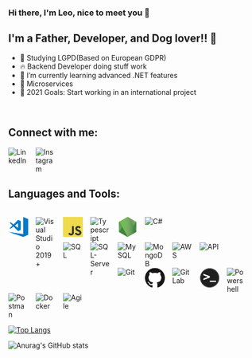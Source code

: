 ### Hi there, I'm Leo, nice to meet you 👋
## I'm a Father, Developer, and Dog lover!! 🐶
- 🙉 Studying LGPD(Based on European GDPR)
- 🔥 Backend Developer doing stuff work
- 🤖 I’m currently learning advanced .NET features
- 👯 Microservices 
- 🥅 2021 Goals: Start working in an international project
<br />

## Connect with me:

[<img align="left" alt="LinkedIn" width="40px" src="https://img.icons8.com/color/48/000000/linkedin.png" style="margin-right: 15px"/>][linkedin]
[<img align="left" alt="Instagram" width="40px" src="https://img.icons8.com/color/48/000000/instagram-new--v2.png" style="margin-right: 15px"/>][instagram]

<br />
<br />
<br />

## Languages and Tools:
<br />
<img align="left" alt="Visual Studio Code" width="40px" src="https://raw.githubusercontent.com/github/explore/80688e429a7d4ef2fca1e82350fe8e3517d3494d/topics/visual-studio-code/visual-studio-code.png" style="margin-right: 15px"/>
<img align="left" alt="Visual Studio 2019+" width="40px" src="https://img.icons8.com/fluency/48/000000/visual-studio-2019.png"
style="margin-right: 15px"/>
<img align="left" alt="JavaScript" width="40px" src="https://raw.githubusercontent.com/github/explore/80688e429a7d4ef2fca1e82350fe8e3517d3494d/topics/javascript/javascript.png" 
style="margin-right: 15px"/>
<img align="left" alt="Typescript" width="40px" src="https://img.icons8.com/color/48/000000/typescript.png"
style="margin-right: 15px"/>
<img align="left" alt="Node.js" width="40px" src="https://raw.githubusercontent.com/github/explore/80688e429a7d4ef2fca1e82350fe8e3517d3494d/topics/nodejs/nodejs.png" 
style="margin-right: 15px"/>
<img align="left" alt="C#" width="40px" src="https://img.icons8.com/color/48/000000/c-sharp-logo.png"
style="margin-right: 15px"/>
<br/><br/><br/>
<img align="left" alt="SQL" width="40px" src="https://img.icons8.com/fluency/48/000000/database.png"
style="margin-right: 15px"/>
<img align="left" alt="SQL-Server" width="40px" src="https://img.icons8.com/color/48/000000/microsoft-sql-server.png" style="margin-right: 15px"/>
<img align="left" alt="MySQL" width="40px" src="https://img.icons8.com/color/48/000000/mysql-logo.png"
style="margin-right: 15px"/>
<img align="left" alt="MongoDB" width="40px" src="https://img.icons8.com/color/48/000000/mongodb.png"
style="margin-right: 15px"/>
<img align="left" alt="AWS" width="40px" src="https://img.icons8.com/color/48/000000/amazon-web-services.png"
style="margin-right: 15px"/>
<img align="left" alt="API" width="40px" src="https://img.icons8.com/pastel-glyph/64/000000/api--v1.png"
style="margin-right: 15px"/>
<br/><br/><br/>
<img align="left" alt="Git" width="40px" src="https://img.icons8.com/color/48/000000/git.png"
style="margin-right: 15px"/>
<img align="left" alt="GitHub" width="40px" src="https://raw.githubusercontent.com/github/explore/78df643247d429f6cc873026c0622819ad797942/topics/github/github.png"
style="margin-right: 15px"/>
<img align="left" alt="GitLab" width="40px" src="https://img.icons8.com/color/48/000000/gitlab.png"
style="margin-right: 15px"/>
<img align="left" alt="Terminal" width="40px" src="https://raw.githubusercontent.com/github/explore/80688e429a7d4ef2fca1e82350fe8e3517d3494d/topics/terminal/terminal.png"
style="margin-right: 15px"/>
<img align="left" alt="Powershell" width="40px" src="https://img.icons8.com/color/48/000000/powershell.png"
style="margin-right: 15px"/>
<img align="left" alt="Postman" width="40px" src="https://img.icons8.com/dusk/64/000000/postman-api.png"
style="margin-right: 15px"/>
<br/><br/><br/>
<img align="left" alt="Docker" width="40px" src="https://img.icons8.com/color/48/000000/docker.png"
style="margin-right: 15px"/>
<img align="left" alt="Agile" width="40px" src="https://img.icons8.com/windows/32/000000/agile.png"
style="margin-right: 15px"/>
<br />
<br />
<br />

[![Top Langs](https://github-readme-stats.vercel.app/api/top-langs/?username=Leonardohrp)](https://github.com/Leonardohrp/github-readme-stats)


![Anurag's GitHub stats](https://github-readme-stats.vercel.app/api?username=Leonardohrp&show_icons=true&theme=dark)



[github]: https://github.com/Leonardohrp
[instagram]: https://www.instagram.com/leonardohrp
[linkedin]: https://linkedin.com/in/leonardo-henrique-rodrigues-pinheiro-555bb6162
